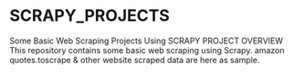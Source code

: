 # SCRAPY_PROJECTS
Some Basic Web Scraping Projects Using SCRAPY
PROJECT OVERVIEW
This repository contains some basic web scraping using Scrapy.
amazon quotes.toscrape & other website scraped data are here as sample.
